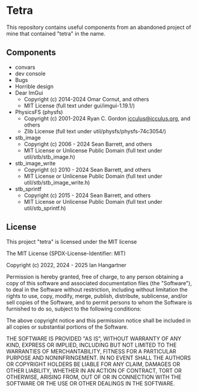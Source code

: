 # Tetra

This repository contains useful components from an abandoned project of mine that contained "tetra" in the name.

## Components

- convars
- dev console
- Bugs
- Horrible design
- Dear ImGui
  - Copyright (c) 2014-2024 Omar Cornut, and others
  - MIT License (full text under gui/imgui-1.19.1/)
- PhysicsFS (physfs)
  - Copyright (c) 2001-2024 Ryan C. Gordon <icculus@icculus.org>, and others
  - Zlib License (full text under util/physfs/physfs-74c3054/)
- stb_image
  - Copyright (c) 2006 - 2024 Sean Barrett, and others
  - MIT License or Unlicense Public Domain (full text under util/stb/stb_image.h)
- stb_image_write
  - Copyright (c) 2010 - 2024 Sean Barrett, and others
  - MIT License or Unlicense Public Domain (full text under util/stb/stb_image_write.h)
- stb_sprintf
  - Copyright (c) 2015 - 2024 Sean Barrett, and others
  - MIT License or Unlicense Public Domain (full text under util/stb_sprintf.h)

## License

This project "tetra" is licensed under the MIT license

The MIT License (SPDX-License-Identifier: MIT)

Copyright (c) 2022, 2024 - 2025 Ian Hangartner <icrashstuff at outlook dot com>

Permission is hereby granted, free of charge, to any person obtaining a
copy of this software and associated documentation files (the "Software"),
to deal in the Software without restriction, including without limitation
the rights to use, copy, modify, merge, publish, distribute, sublicense,
and/or sell copies of the Software, and to permit persons to whom the
Software is furnished to do so, subject to the following conditions:

The above copyright notice and this permission notice shall be included in
all copies or substantial portions of the Software.

THE SOFTWARE IS PROVIDED "AS IS", WITHOUT WARRANTY OF ANY KIND, EXPRESS OR
IMPLIED, INCLUDING BUT NOT LIMITED TO THE WARRANTIES OF MERCHANTABILITY,
FITNESS FOR A PARTICULAR PURPOSE AND NONINFRINGEMENT. IN NO EVENT SHALL THE
AUTHORS OR COPYRIGHT HOLDERS BE LIABLE FOR ANY CLAIM, DAMAGES OR OTHER
LIABILITY, WHETHER IN AN ACTION OF CONTRACT, TORT OR OTHERWISE, ARISING
FROM, OUT OF OR IN CONNECTION WITH THE SOFTWARE OR THE USE OR OTHER
DEALINGS IN THE SOFTWARE.
